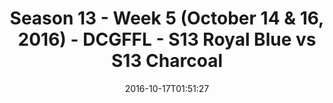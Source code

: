 ---
title: Season 13 - Week 5 (October 14 & 16, 2016) - DCGFFL - S13 Royal Blue vs S13
  Charcoal
teams-score:
- team: _teams/s13-royal-blue.md
  score: 29
- team: _teams/s13-charcoal.md
  score: 26
mvp: A. Reust (Royal); C. Morse (Charcoal)
game-ball: R. LeCounte (Royal); M. Weir (Charcoal)
sportsperson: ''
season: 13
week: 5
date: '2016-10-17T01:51:27'
pageid: season-13-week-5-october-14-16-2016-4827-vs-4813
---